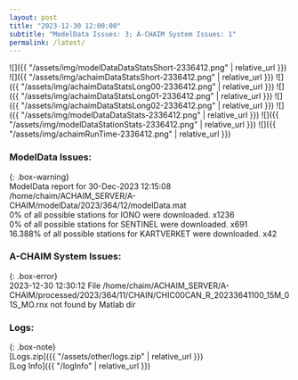 ```yaml
---
layout: post
title: "2023-12-30 12:00:00"
subtitle: "ModelData Issues: 3; A-CHAIM System Issues: 1"
permalink: /latest/
---
```


![]({{ "/assets/img/modelDataDataStatsShort-2336412.png" | relative_url }})
![]({{ "/assets/img/achaimDataStatsShort-2336412.png" | relative_url }})
![]({{ "/assets/img/achaimDataStatsLong00-2336412.png" | relative_url }})
![]({{ "/assets/img/achaimDataStatsLong01-2336412.png" | relative_url }})
![]({{ "/assets/img/achaimDataStatsLong02-2336412.png" | relative_url }})
![]({{ "/assets/img/modelDataDataStats-2336412.png" | relative_url }})
![]({{ "/assets/img/modelDataStationStats-2336412.png" | relative_url }})
![]({{ "/assets/img/achaimRunTime-2336412.png" | relative_url }})


### ModelData Issues:  
  
{: .box-warning}  
 ModelData report for 30-Dec-2023 12:15:08   
 /home/chaim/ACHAIM_SERVER/A-CHAIM/modelData/2023/364/12/modelData.mat   
 0% of all possible stations for IONO were downloaded. x1236   
 0% of all possible stations for SENTINEL were downloaded. x691   
 16.388% of all possible stations for KARTVERKET were downloaded. x42   
  
### A-CHAIM System Issues:  
  
{: .box-error}  
2023-12-30 12:30:12 File /home/chaim/ACHAIM_SERVER/A-CHAIM/processed/2023/364/11/CHAIN/CHIC00CAN_R_20233641100_15M_01S_MO.rnx not found by Matlab dir  

### Logs:  
  
{: .box-note}  
[Logs.zip]({{ "/assets/other/logs.zip" | relative_url }})  
[Log Info]({{ "/logInfo" | relative_url }})  

